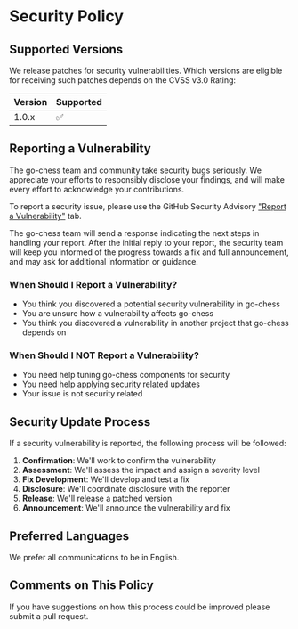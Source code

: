 # Security Policy

## Supported Versions

We release patches for security vulnerabilities. Which versions are eligible for receiving such patches depends on the CVSS v3.0 Rating:

| Version | Supported          |
| ------- | ------------------ |
| 1.0.x   | :white_check_mark: |

## Reporting a Vulnerability

The go-chess team and community take security bugs seriously. We appreciate your efforts to responsibly disclose your findings, and will make every effort to acknowledge your contributions.

To report a security issue, please use the GitHub Security Advisory ["Report a Vulnerability"](https://github.com/rumendamyanov/go-chess/security/advisories/new) tab.

The go-chess team will send a response indicating the next steps in handling your report. After the initial reply to your report, the security team will keep you informed of the progress towards a fix and full announcement, and may ask for additional information or guidance.

### When Should I Report a Vulnerability?

- You think you discovered a potential security vulnerability in go-chess
- You are unsure how a vulnerability affects go-chess
- You think you discovered a vulnerability in another project that go-chess depends on

### When Should I NOT Report a Vulnerability?

- You need help tuning go-chess components for security
- You need help applying security related updates
- Your issue is not security related

## Security Update Process

If a security vulnerability is reported, the following process will be followed:

1. **Confirmation**: We'll work to confirm the vulnerability
2. **Assessment**: We'll assess the impact and assign a severity level
3. **Fix Development**: We'll develop and test a fix
4. **Disclosure**: We'll coordinate disclosure with the reporter
5. **Release**: We'll release a patched version
6. **Announcement**: We'll announce the vulnerability and fix

## Preferred Languages

We prefer all communications to be in English.

## Comments on This Policy

If you have suggestions on how this process could be improved please submit a pull request.
